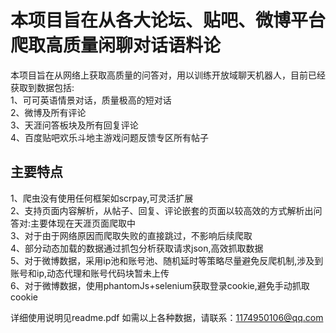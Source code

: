 本项目旨在从各大论坛、贴吧、微博平台爬取高质量闲聊对话语料论<br>
===

本项目旨在从网络上获取高质量的问答对，用以训练开放域聊天机器人，目前已经获取到数据包括:<br>
1、可可英语情景对话，质量极高的短对话<br>
2、微博及所有评论<br>
3、天涯问答板块及所有回复评论<br>
4、百度贴吧欢乐斗地主游戏问题反馈专区所有帖子<br>

主要特点
---
1、爬虫没有使用任何框架如scrpay,可灵活扩展<br>
2、支持页面内容解析，从帖子、回复、评论嵌套的页面以较高效的方式解析出问答对:主要体现在天涯页面爬取中<br>
3、对于由于网络原因而爬取失败的直接跳过，不影响后续爬取<br>
4、部分动态加载的数据通过抓包分析获取请求json,高效抓取数据<br>
5、对于微博数据，采用ip池和账号池、随机延时等策略尽量避免反爬机制,涉及到账号和ip,动态代理和账号代码块暂未上传<br>
6、对于微博数据，使用phantomJs+selenium获取登录cookie,避免手动抓取cookie<br>

详细使用说明见readme.pdf
如需以上各种数据，请联系：1174950106@qq.com
                           
  
